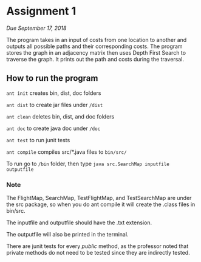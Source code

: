 # Assignment 1
*Due September 17, 2018*

The program takes in an input of costs from one location to another
and outputs all possible paths and their corresponding costs.
The program stores the graph in an adjacency matrix then uses Depth First
Search to traverse the graph. It prints out the path and costs during the
traversal.

## How to run the program
`ant init` creates bin, dist, doc folders

`ant dist` to create jar files under `/dist`

`ant clean` deletes bin, dist, and doc folders

`ant doc` to create java doc under `/doc`

`ant test` to run junit tests

`ant compile` compiles src/\*.java files to `bin/src/`

To run go to `/bin` folder, then type `java src.SearchMap inputfile outputfile`

### Note

The FlightMap, SearchMap, TestFlightMap, and TestSearchMap are under the
src package, so when you do ant compile it will create the .class files in
bin/src.

The inputfile and outputfile should have the .txt extension.

The outputfile will also be printed in the terminal.

There are junit tests for every *public* method, as the professor noted that
private methods do not need to be tested since they are indirectly tested.
